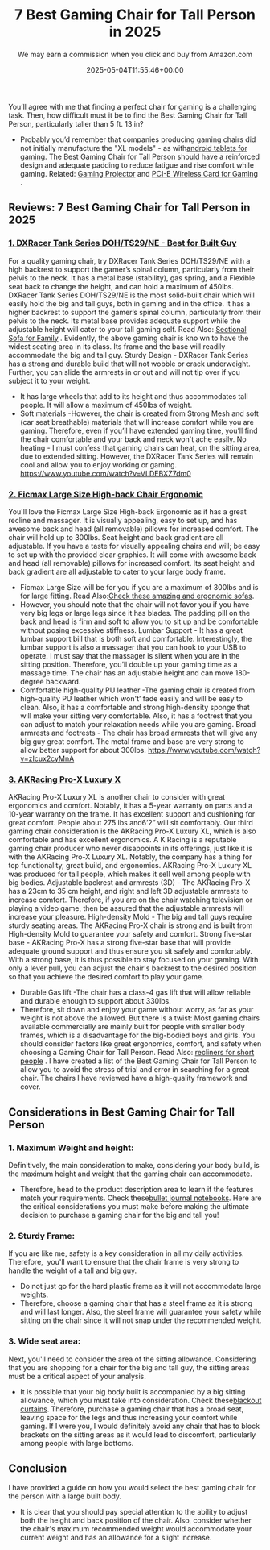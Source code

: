﻿---
author: We may earn a commission when you click and buy from Amazon.com
layout: post
title: 7 Best Gaming Chair for Tall Person in 2025
date: '2025-05-04T11:55:46+00:00'
categories:
- Recliners
tags: []
slug: /best-gaming-chair-for-tall-person/
lastmod: 2025-05-07T12:21:24+03:00
---

You’ll agree with me that finding a perfect chair for gaming is a
challenging task. Then, how difficult must it be to find the Best Gaming Chair for Tall Person, particularly taller than 5 ft. 13 in?
- Probably you’d remember that companies producing gaming chairs did not initially manufacture the "XL models" - as with[android tablets for gaming](https://pestpolicy.com/best-android-tablet-for-gaming/).
The Best Gaming Chair for Tall Person should have a reinforced design and adequate padding to reduce fatigue and rise comfort while gaming. Related:
[Gaming Projector](https://pestpolicy.com/best-gaming-projector/)
and
[PCI-E Wireless Card for Gaming](https://pestpolicy.com/best-pcie-wireless-card-for-gaming/)
.
## Reviews: 7 Best Gaming Chair for Tall Person in 2025
### [1. DXRacer Tank Series DOH/TS29/NE - Best for Built Guy](https://www.amazon.com/dp/B01AOUZ366/?tag=p-policy-20)
For a quality gaming chair, try DXRacer Tank Series DOH/TS29/NE
with a high backrest to support the gamer’s spinal column, particularly from their pelvis to the neck.
It has a metal base (stability), gas spring, and a Flexible seat back to change the height, and can hold a maximum of 450lbs.
DXRacer Tank Series DOH/TS29/NE is the most solid-built chair which will easily hold the big and tall guys, both in gaming and in the office.
It has a higher backrest to support the gamer’s spinal column,
particularly from their pelvis to the neck.
Its metal base provides adequate support while the adjustable height will cater to your tall gaming self. Read Also:
[Sectional Sofa for Family](https://pestpolicy.com/best-sectional-sofa-for-family/)
.
Evidently, the above gaming chair is kno
wn to have the widest seating area in its class. Its frame and the base will readily accommodate the big and tall guy.
Sturdy Design -
DXRacer Tank Series has a strong and durable build that will not wobble or crack underweight. Further, you can slide the armrests in or out and will not tip over if you subject it to your weight.
- It has large wheels that add to its height and thus accommodates tall people. It will allow a maximum of 450lbs of weight.
- Soft materials -However, the chair is created from Strong Mesh and soft (car seat breathable) materials that will increase comfort while you are gaming.
Therefore, even if you’ll have extended gaming time, you’ll find the chair comfortable and your back and neck won't ache easily.
No heating -
I must confess that gaming chairs can heat, on the sitting area, due to extended sitting. However, the DXRacer Tank Series will remain cool and allow you to enjoy working or gaming.
https://www.youtube.com/watch?v=VLDEBXZ7dm0
### [2. Ficmax Large Size High-back Chair Ergonomic](https://www.amazon.com/dp/B079L5D89G/?tag=p-policy-20)
You'll love the Ficmax Large Size High-back Ergonomic as it has a great recline and massager.
It is visually appealing, easy to set up, and has awesome back and head (all removable) pillows for increased comfort. The chair will hold up to 300lbs. Seat height and back gradient are all adjustable.
If you have a taste for visually appealing chairs and will; be easy to set up with the provided clear graphics.
It will come with awesome back and head (all removable) pillows for increased comfort. Its seat height and back gradient are all adjustable to cater to your large body frame.
- Ficmax Large Size will be for you if you are a maximum of 300lbs and is for large fitting. Read Also:[Check these amazing and ergonomic sofas](https://pestpolicy.com/best-ergonomic-sofa/).
- However, you should note that the chair will not favor you if you have very big legs or large legs since it has blades.
The padding pill on the back and head is firm and soft to allow you to sit up and be comfortable without posing excessive stiffness.
Lumbar Support -
It has a great lumbar support bill that is both soft and comfortable. Interestingly, the lumbar support is also a massager that you can hook to your USB to operate.
I must say that the massager is silent when you are in the sitting position. Therefore, you’ll double up your gaming time as a massage time. The chair has an adjustable height and can move 180-degree backward.
- Comfortable high-quality PU leather -The gaming chair is created from high-quality PU leather which won't’ fade easily and will be easy to clean.
Also, it has a comfortable and strong high-density sponge that will make your sitting very comfortable.
Also, it has a footrest that you can adjust to match your relaxation needs while you are gaming.
Broad armrests and footrests -
The chair has broad armrests that will give any big guy great comfort.
The metal frame and base are very strong to allow better support for about 300lbs.
https://www.youtube.com/watch?v=zIcux2cyMnA
### [3. AKRacing Pro-X Luxury X](https://www.amazon.com/dp/B06XCFR56F/?tag=p-policy-20)
AKRacing Pro-X Luxury XL is another chair to consider with great ergonomics and comfort. Notably, it has a 5-year warranty on parts and a 10-year warranty on the frame.
It has excellent support and cushioning for great comfort. People about 275 lbs and6’2” will sit comfortably.
Our third gaming chair consideration is the AKRacing Pro-X Luxury XL, which is also comfortable and has excellent ergonomics.
A
K Racing is a reputable gaming chair producer who never disappoints in its offerings, just like it is with the AKRacing Pro-X Luxury XL.
Notably, the company has a thing for top functionality, great build, and ergonomics.
AKRacing Pro-X Luxury XL was produced for tall people, which makes it sell well among people with big bodies.
Adjustable backrest and armrests (3D) -
The AKRacing Pro-X has a 23cm to 35 cm height, and right and left 3D adjustable armrests to increase comfort.
Therefore, if you are on the chair watching television or playing a video game, then be assured that the adjustable armrests will increase your pleasure.
High-density Mold -
The big and tall guys require sturdy seating areas. The AKRacing Pro-X chair is strong and is built from High-density Mold to guarantee your safety and comfort.
Strong five-star base -
AKRacing Pro-X has a strong five-star base that will provide adequate ground support and thus ensure you sit safely and comfortably. With a strong base, it is thus possible to stay focused on your gaming.
With only a lever pull, you can adjust the chair's backrest to the desired position so that you achieve the desired comfort to play your game.
- Durable Gas lift -The chair has a class-4 gas lift that will allow reliable and durable enough to support about 330lbs.
- Therefore, sit down and enjoy your game without worry, as far as your weight is not above the allowed.
But there is a twist: Most gaming chairs available commercially are mainly built for people with smaller body frames, which is a disadvantage for the big-bodied boys and girls.
You should consider factors like great ergonomics, comfort, and safety when choosing a Gaming Chair for Tall Person. Read Also:
[recliners for short people](https://pestpolicy.com/best-recliners-for-short-people/)
.
I have created a list of the Best Gaming Chair for Tall Person to allow you to avoid the stress of trial and error in searching for a great chair.
The chairs I have reviewed have a high-quality framework and cover.
## Considerations in Best Gaming Chair for Tall Person
### 1. Maximum Weight and height:
Definitively, the main consideration to make, considering your body build, is the maximum height and weight that the gaming chair can accommodate.
- Therefore, head to the product description area to learn if the features match your requirements. Check these[bullet journal notebooks](https://pestpolicy.com/best-bullet-journal-notebook/).
Here are the critical considerations
you must make before making the ultimate decision
to purchase a gaming chair for the big and tall you!
### 2. Sturdy Frame:
If you are like me, safety is a key consideration in all my daily activities. Therefore,  you'll want to ensure that the chair frame is very strong to handle the weight of a tall and big guy.
- Do not just go for the hard plastic frame as it will not accommodate large weights.
- Therefore, choose a gaming chair that has a steel frame as it is strong and will last longer.
Also, the steel frame will guarantee your safety while sitting on the chair since it will not snap under the recommended weight.
### 3. Wide seat area:
Next, you'll need to consider the area of the sitting allowance. Considering that you are shopping for a chair for the big and tall guy, the sitting areas must be a critical aspect of your analysis.
- It is possible that your big body built is accompanied by a big sitting allowance, which you must take into consideration. Check these[blackout curtains](https://pestpolicy.com/best-blackout-curtains/).
Therefore, purchase a gaming chair that has a broad seat, leaving space for the legs and thus increasing your comfort while gaming.
If I were you, I would definitely avoid any chair that has to block brackets on the sitting areas as it would lead to discomfort, particularly among people with large bottoms.
## Conclusion
I have provided a guide on how you would select the best gaming chair for the person with a large built body.
- It is clear that you should pay special attention to the ability to adjust both the height and back position of the chair.
Also, consider whether the chair's maximum recommended weight would accommodate your current weight and has an allowance for a slight increase.